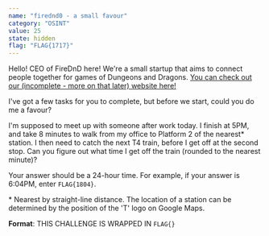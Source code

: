 ```yaml
---
name: "firednd0 - a small favour"
category: "OSINT"
value: 25
state: hidden
flag: "FLAG{1717}"
---
```


Hello! CEO of FireDnD here! We're a small startup that aims to connect people together for games of Dungeons and Dragons. [You can check out our (incomplete - more on that later) website here!](https://dnd.ctf.csesoc.app)

I've got a few tasks for you to complete, but before we start, could you do me a favour?

I'm supposed to meet up with someone after work today. I finish at 5PM, and take 8 minutes to walk from my office to Platform 2 of the nearest\* station. I then need to catch the next T4 train, before I get off at the second stop. Can you figure out what time I get off the train (rounded to the nearest minute)?

Your answer should be a 24-hour time. For example, if your answer is 6:04PM, enter `FLAG{1804}`.

\* Nearest by straight-line distance. The location of a station can be determined by the position of the 'T' logo on Google Maps.

**Format**: THIS CHALLENGE IS WRAPPED IN `FLAG{}`

